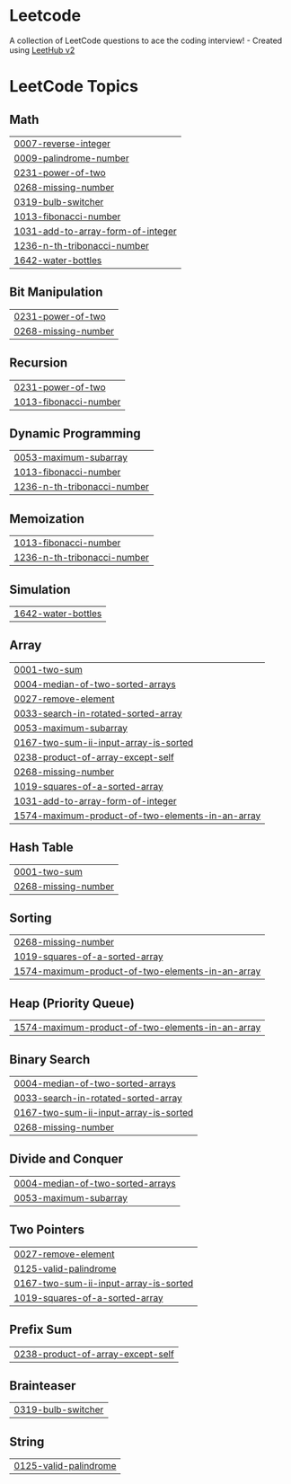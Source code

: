 # Leetcode
A collection of LeetCode questions to ace the coding interview! - Created using [LeetHub v2](https://github.com/arunbhardwaj/LeetHub-2.0)

<!---LeetCode Topics Start-->
# LeetCode Topics
## Math
|  |
| ------- |
| [0007-reverse-integer](https://github.com/sukhendra001/Leetcode/tree/master/0007-reverse-integer) |
| [0009-palindrome-number](https://github.com/sukhendra001/Leetcode/tree/master/0009-palindrome-number) |
| [0231-power-of-two](https://github.com/sukhendra001/Leetcode/tree/master/0231-power-of-two) |
| [0268-missing-number](https://github.com/sukhendra001/Leetcode/tree/master/0268-missing-number) |
| [0319-bulb-switcher](https://github.com/sukhendra001/Leetcode/tree/master/0319-bulb-switcher) |
| [1013-fibonacci-number](https://github.com/sukhendra001/Leetcode/tree/master/1013-fibonacci-number) |
| [1031-add-to-array-form-of-integer](https://github.com/sukhendra001/Leetcode/tree/master/1031-add-to-array-form-of-integer) |
| [1236-n-th-tribonacci-number](https://github.com/sukhendra001/Leetcode/tree/master/1236-n-th-tribonacci-number) |
| [1642-water-bottles](https://github.com/sukhendra001/Leetcode/tree/master/1642-water-bottles) |
## Bit Manipulation
|  |
| ------- |
| [0231-power-of-two](https://github.com/sukhendra001/Leetcode/tree/master/0231-power-of-two) |
| [0268-missing-number](https://github.com/sukhendra001/Leetcode/tree/master/0268-missing-number) |
## Recursion
|  |
| ------- |
| [0231-power-of-two](https://github.com/sukhendra001/Leetcode/tree/master/0231-power-of-two) |
| [1013-fibonacci-number](https://github.com/sukhendra001/Leetcode/tree/master/1013-fibonacci-number) |
## Dynamic Programming
|  |
| ------- |
| [0053-maximum-subarray](https://github.com/sukhendra001/Leetcode/tree/master/0053-maximum-subarray) |
| [1013-fibonacci-number](https://github.com/sukhendra001/Leetcode/tree/master/1013-fibonacci-number) |
| [1236-n-th-tribonacci-number](https://github.com/sukhendra001/Leetcode/tree/master/1236-n-th-tribonacci-number) |
## Memoization
|  |
| ------- |
| [1013-fibonacci-number](https://github.com/sukhendra001/Leetcode/tree/master/1013-fibonacci-number) |
| [1236-n-th-tribonacci-number](https://github.com/sukhendra001/Leetcode/tree/master/1236-n-th-tribonacci-number) |
## Simulation
|  |
| ------- |
| [1642-water-bottles](https://github.com/sukhendra001/Leetcode/tree/master/1642-water-bottles) |
## Array
|  |
| ------- |
| [0001-two-sum](https://github.com/sukhendra001/Leetcode/tree/master/0001-two-sum) |
| [0004-median-of-two-sorted-arrays](https://github.com/sukhendra001/Leetcode/tree/master/0004-median-of-two-sorted-arrays) |
| [0027-remove-element](https://github.com/sukhendra001/Leetcode/tree/master/0027-remove-element) |
| [0033-search-in-rotated-sorted-array](https://github.com/sukhendra001/Leetcode/tree/master/0033-search-in-rotated-sorted-array) |
| [0053-maximum-subarray](https://github.com/sukhendra001/Leetcode/tree/master/0053-maximum-subarray) |
| [0167-two-sum-ii-input-array-is-sorted](https://github.com/sukhendra001/Leetcode/tree/master/0167-two-sum-ii-input-array-is-sorted) |
| [0238-product-of-array-except-self](https://github.com/sukhendra001/Leetcode/tree/master/0238-product-of-array-except-self) |
| [0268-missing-number](https://github.com/sukhendra001/Leetcode/tree/master/0268-missing-number) |
| [1019-squares-of-a-sorted-array](https://github.com/sukhendra001/Leetcode/tree/master/1019-squares-of-a-sorted-array) |
| [1031-add-to-array-form-of-integer](https://github.com/sukhendra001/Leetcode/tree/master/1031-add-to-array-form-of-integer) |
| [1574-maximum-product-of-two-elements-in-an-array](https://github.com/sukhendra001/Leetcode/tree/master/1574-maximum-product-of-two-elements-in-an-array) |
## Hash Table
|  |
| ------- |
| [0001-two-sum](https://github.com/sukhendra001/Leetcode/tree/master/0001-two-sum) |
| [0268-missing-number](https://github.com/sukhendra001/Leetcode/tree/master/0268-missing-number) |
## Sorting
|  |
| ------- |
| [0268-missing-number](https://github.com/sukhendra001/Leetcode/tree/master/0268-missing-number) |
| [1019-squares-of-a-sorted-array](https://github.com/sukhendra001/Leetcode/tree/master/1019-squares-of-a-sorted-array) |
| [1574-maximum-product-of-two-elements-in-an-array](https://github.com/sukhendra001/Leetcode/tree/master/1574-maximum-product-of-two-elements-in-an-array) |
## Heap (Priority Queue)
|  |
| ------- |
| [1574-maximum-product-of-two-elements-in-an-array](https://github.com/sukhendra001/Leetcode/tree/master/1574-maximum-product-of-two-elements-in-an-array) |
## Binary Search
|  |
| ------- |
| [0004-median-of-two-sorted-arrays](https://github.com/sukhendra001/Leetcode/tree/master/0004-median-of-two-sorted-arrays) |
| [0033-search-in-rotated-sorted-array](https://github.com/sukhendra001/Leetcode/tree/master/0033-search-in-rotated-sorted-array) |
| [0167-two-sum-ii-input-array-is-sorted](https://github.com/sukhendra001/Leetcode/tree/master/0167-two-sum-ii-input-array-is-sorted) |
| [0268-missing-number](https://github.com/sukhendra001/Leetcode/tree/master/0268-missing-number) |
## Divide and Conquer
|  |
| ------- |
| [0004-median-of-two-sorted-arrays](https://github.com/sukhendra001/Leetcode/tree/master/0004-median-of-two-sorted-arrays) |
| [0053-maximum-subarray](https://github.com/sukhendra001/Leetcode/tree/master/0053-maximum-subarray) |
## Two Pointers
|  |
| ------- |
| [0027-remove-element](https://github.com/sukhendra001/Leetcode/tree/master/0027-remove-element) |
| [0125-valid-palindrome](https://github.com/sukhendra001/Leetcode/tree/master/0125-valid-palindrome) |
| [0167-two-sum-ii-input-array-is-sorted](https://github.com/sukhendra001/Leetcode/tree/master/0167-two-sum-ii-input-array-is-sorted) |
| [1019-squares-of-a-sorted-array](https://github.com/sukhendra001/Leetcode/tree/master/1019-squares-of-a-sorted-array) |
## Prefix Sum
|  |
| ------- |
| [0238-product-of-array-except-self](https://github.com/sukhendra001/Leetcode/tree/master/0238-product-of-array-except-self) |
## Brainteaser
|  |
| ------- |
| [0319-bulb-switcher](https://github.com/sukhendra001/Leetcode/tree/master/0319-bulb-switcher) |
## String
|  |
| ------- |
| [0125-valid-palindrome](https://github.com/sukhendra001/Leetcode/tree/master/0125-valid-palindrome) |
<!---LeetCode Topics End-->